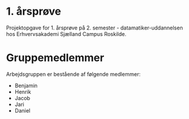 # 1. årsprøve
Projektopgave for 1. årsprøve på 2. semester - datamatiker-uddannelsen hos Erhvervsakademi Sjælland Campus Roskilde.

# Gruppemedlemmer
Arbejdsgruppen er bestående af følgende medlemmer:
* Benjamin
* Henrik
* Jacob
* Jari
* Daniel
